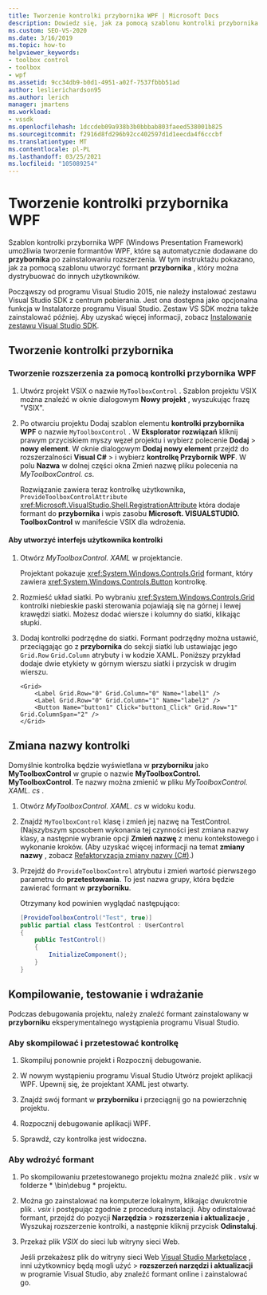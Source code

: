 ```yaml
---
title: Tworzenie kontrolki przybornika WPF | Microsoft Docs
description: Dowiedz się, jak za pomocą szablonu kontrolki przybornika WPF utworzyć formant przybornika, który można dystrybuować do innych użytkowników.
ms.custom: SEO-VS-2020
ms.date: 3/16/2019
ms.topic: how-to
helpviewer_keywords:
- toolbox control
- toolbox
- wpf
ms.assetid: 9cc34db9-b0d1-4951-a02f-7537fbbb51ad
author: leslierichardson95
ms.author: lerich
manager: jmartens
ms.workload:
- vssdk
ms.openlocfilehash: 1dccdeb09a938b3b0bbbab803faeed538001b825
ms.sourcegitcommit: f2916d8fd296b92cc402597d1d1eecda4f6cccbf
ms.translationtype: MT
ms.contentlocale: pl-PL
ms.lasthandoff: 03/25/2021
ms.locfileid: "105089254"
---
```

# <a name="create-a-wpf-toolbox-control"></a>Tworzenie kontrolki przybornika WPF

Szablon kontrolki przybornika WPF (Windows Presentation Framework) umożliwia tworzenie formantów WPF, które są automatycznie dodawane do **przybornika** po zainstalowaniu rozszerzenia. W tym instruktażu pokazano, jak za pomocą szablonu utworzyć formant **przybornika** , który można dystrybuować do innych użytkowników.

Począwszy od programu Visual Studio 2015, nie należy instalować zestawu Visual Studio SDK z centrum pobierania. Jest ona dostępna jako opcjonalna funkcja w Instalatorze programu Visual Studio. Zestaw VS SDK można także zainstalować później. Aby uzyskać więcej informacji, zobacz [Instalowanie zestawu Visual Studio SDK](../extensibility/installing-the-visual-studio-sdk.md).

## <a name="create-the-toolbox-control"></a>Tworzenie kontrolki przybornika

### <a name="create-an-extension-with-a-wpf-toolbox-control"></a>Tworzenie rozszerzenia za pomocą kontrolki przybornika WPF

1. Utwórz projekt VSIX o nazwie `MyToolboxControl` . Szablon projektu VSIX można znaleźć w oknie dialogowym **Nowy projekt** , wyszukując frazę "VSIX".

2. Po otwarciu projektu Dodaj szablon elementu **kontrolki przybornika WPF** o nazwie `MyToolboxControl` . W **Eksplorator rozwiązań** kliknij prawym przyciskiem myszy węzeł projektu i wybierz polecenie **Dodaj**  >  **nowy element**. W oknie dialogowym **Dodaj nowy element** przejdź do rozszerzalności **Visual C#**  >   i wybierz **kontrolkę Przybornik WPF**. W polu **Nazwa** w dolnej części okna Zmień nazwę pliku polecenia na *MyToolboxControl. cs*.

    Rozwiązanie zawiera teraz kontrolkę użytkownika, `ProvideToolboxControlAttribute` <xref:Microsoft.VisualStudio.Shell.RegistrationAttribute> która dodaje formant do **przybornika** i wpis zasobu **Microsoft. VISUALSTUDIO. ToolboxControl** w manifeście VSIX dla wdrożenia.

#### <a name="to-create-the-control-ui"></a>Aby utworzyć interfejs użytkownika kontrolki

1. Otwórz *MyToolboxControl. XAML* w projektancie.

    Projektant pokazuje <xref:System.Windows.Controls.Grid> formant, który zawiera <xref:System.Windows.Controls.Button> kontrolkę.

2. Rozmieść układ siatki. Po wybraniu <xref:System.Windows.Controls.Grid> kontrolki niebieskie paski sterowania pojawiają się na górnej i lewej krawędzi siatki. Możesz dodać wiersze i kolumny do siatki, klikając słupki.

3. Dodaj kontrolki podrzędne do siatki. Formant podrzędny można ustawić, przeciągając go z **przybornika** do sekcji siatki lub ustawiając jego `Grid.Row` `Grid.Column` atrybuty i w kodzie XAML. Poniższy przykład dodaje dwie etykiety w górnym wierszu siatki i przycisk w drugim wierszu.

    ```xaml
    <Grid>
        <Label Grid.Row="0" Grid.Column="0" Name="label1" />
        <Label Grid.Row="0" Grid.Column="1" Name="label2" />
        <Button Name="button1" Click="button1_Click" Grid.Row="1" Grid.ColumnSpan="2" />
    </Grid>
    ```

## <a name="renaming-the-control"></a>Zmiana nazwy kontrolki

 Domyślnie kontrolka będzie wyświetlana w **przyborniku** jako **MyToolboxControl** w grupie o nazwie **MyToolboxControl. MyToolboxControl**. Te nazwy można zmienić w pliku *MyToolboxControl. XAML. cs* .

1. Otwórz *MyToolboxControl. XAML. cs* w widoku kodu.

2. Znajdź `MyToolboxControl` klasę i zmień jej nazwę na TestControl. (Najszybszym sposobem wykonania tej czynności jest zmiana nazwy klasy, a następnie wybranie opcji **Zmień nazwę** z menu kontekstowego i wykonanie kroków. (Aby uzyskać więcej informacji na temat **zmiany nazwy** , zobacz [Refaktoryzacja zmiany nazwy (C#)](../ide/reference/rename.md).)

3. Przejdź do `ProvideToolboxControl` atrybutu i zmień wartość pierwszego parametru do **przetestowania**. To jest nazwa grupy, która będzie zawierać formant w **przyborniku**.

    Otrzymany kod powinien wyglądać następująco:

    ```csharp
    [ProvideToolboxControl("Test", true)]
    public partial class TestControl : UserControl
    {
        public TestControl()
        {
            InitializeComponent();
        }
    }
    ```

## <a name="build-test-and-deployment"></a>Kompilowanie, testowanie i wdrażanie

 Podczas debugowania projektu, należy znaleźć formant zainstalowany w **przyborniku** eksperymentalnego wystąpienia programu Visual Studio.

### <a name="to-build-and-test-the-control"></a>Aby skompilować i przetestować kontrolkę

1. Skompiluj ponownie projekt i Rozpocznij debugowanie.

2. W nowym wystąpieniu programu Visual Studio Utwórz projekt aplikacji WPF. Upewnij się, że projektant XAML jest otwarty.

3. Znajdź swój formant w **przyborniku** i przeciągnij go na powierzchnię projektu.

4. Rozpocznij debugowanie aplikacji WPF.

5. Sprawdź, czy kontrolka jest widoczna.

### <a name="to-deploy-the-control"></a>Aby wdrożyć formant

1. Po skompilowaniu przetestowanego projektu można znaleźć plik *. vsix* w folderze * \bin\debug \* projektu.

2. Można go zainstalować na komputerze lokalnym, klikając dwukrotnie plik *. vsix* i postępując zgodnie z procedurą instalacji. Aby odinstalować formant, przejdź do pozycji **Narzędzia**  >  **rozszerzenia i aktualizacje** , Wyszukaj rozszerzenie kontrolki, a następnie kliknij przycisk **Odinstaluj**.

3. Przekaż plik *VSIX* do sieci lub witryny sieci Web.

    Jeśli przekażesz plik do witryny sieci Web [Visual Studio Marketplace](https://marketplace.visualstudio.com/) , inni użytkownicy będą mogli użyć   >  **rozszerzeń narzędzi i aktualizacji** w programie Visual Studio, aby znaleźć formant online i zainstalować go.
